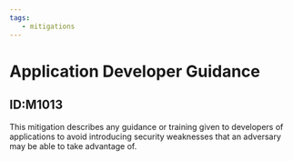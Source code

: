 ```yaml
---
tags:
   - mitigations
---
```

# Application Developer Guidance
## ID:M1013
This mitigation describes any guidance or training given to developers of applications to avoid introducing security weaknesses that an adversary may be able to take advantage of.
